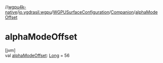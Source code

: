 //[wgpu4k-native](../../../../index.md)/[io.ygdrasil.wgpu](../../index.md)/[WGPUSurfaceConfiguration](../index.md)/[Companion](index.md)/[alphaModeOffset](alpha-mode-offset.md)

# alphaModeOffset

[jvm]\
val [alphaModeOffset](alpha-mode-offset.md): [Long](https://kotlinlang.org/api/core/kotlin-stdlib/kotlin/-long/index.html) = 56